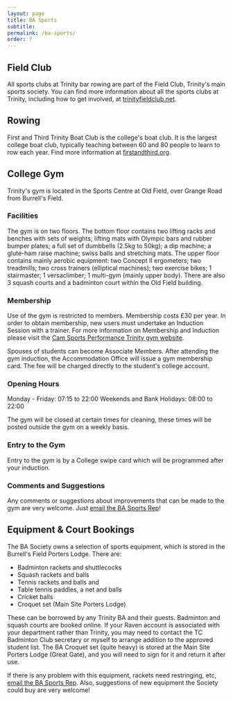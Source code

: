 ```yaml
---
layout: page
title: BA Sports
subtitle:
permalink: /ba-sports/
order: 7
---
```


## Field Club
All sports clubs at Trinity bar rowing are part of the Field Club, Trinity's main sports society. You can find more information about all the sports clubs at Trinity, including how to get involved, at [trinityfieldclub.net](http://trinityfieldclub.net/).

## Rowing
First and Third Trinity Boat Club is the college's boat club. It is the largest college boat club, typically teaching between 60 and 80 people to learn to row each year. Find more information at [firstandthird.org](https://www.firstandthird.org/).

## College Gym
Trinity's gym is located in the Sports Centre at Old Field, over Grange Road from Burrell's Field.

### Facilities
The gym is on two floors. The bottom floor contains two lifting racks and benches with sets of weights; lifting mats with Olympic bars and rubber bumper plates; a full set of dumbbells (2.5kg to 50kg); a dip machine; a glute-ham raise machine; swiss balls and stretching mats. The upper floor contains mainly aerobic equipment: two Concept II ergometers; two treadmills; two cross trainers (elliptical machines); two exercise bikes; 1 stairmaster; 1 versaclimber; 1 multi-gym (mainly upper body). There are also 3 squash courts and a badminton court within the Old Field building.

### Membership
Use of the gym is restricted to members. Membership costs £30 per year. In order to obtain membership, new users must undertake an Induction Session with a trainer. For more information on Membership and Induction please visit the [Cam Sports Performance Trinity gym website](http://camsportsperformance.com/trinity-college/).

Spouses of students can become Associate Members. After attending the gym induction, the Accommodation Office will issue a gym membership card. The fee will be charged directly to the student's college account.

### Opening Hours
Monday - Friday: 07:15 to 22:00
Weekends and Bank Holidays: 08:00 to 22:00

The gym will be closed at certain times for cleaning, these times will be posted outside the gym on a weekly basis.

### Entry to the Gym
Entry to the gym is by a College swipe card which will be programmed after your induction.

### Comments and Suggestions
Any comments or suggestions about improvements that can be made to the gym are very welcome. Just [email the BA Sports Rep](mailto:ba.sports@trin.cam.ac.uk)!



## Equipment & Court Bookings

The BA Society owns a selection of sports equipment, which is stored in the Burrell's Field Porters Lodge. There are:

* Badminton rackets and shuttlecocks
* Squash rackets and balls
* Tennis rackets and balls and
* Table tennis paddles, a net and balls
* Cricket balls
* Croquet set (Main Site Porters Lodge)

These can be borrowed by any Trinity BA and their guests. Badminton and squash courts are booked online. If your Raven account is associated with your department rather than Trinity, you may need to contact the TC Badminton Club secretary or myself to arrange addition to the approved student list. The BA Croquet set (quite heavy) is stored at the Main Site Porters Lodge (Great Gate), and you will need to sign for it and return it after use.

If there is any problem with this equipment, rackets need restringing, etc, [email the BA Sports Rep](mailto:ba.sports@trin.cam.ac.uk). Also, suggestions of new equipment the Society could buy are very welcome!
